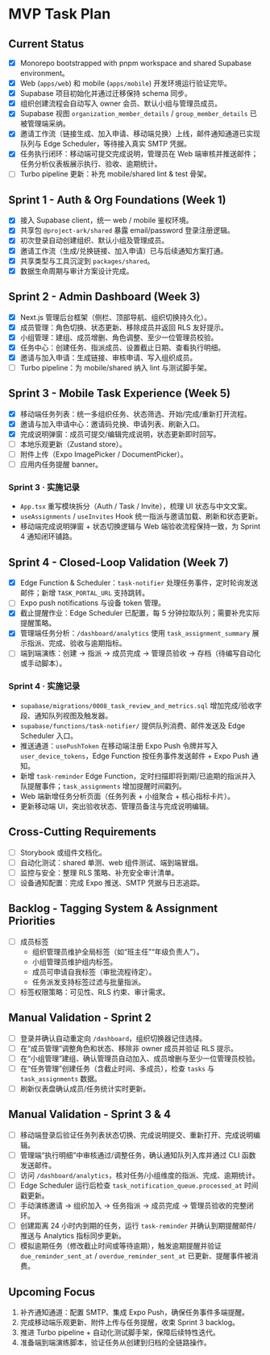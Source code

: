 # MVP Task Plan

## Current Status
- [x] Monorepo bootstrapped with pnpm workspace and shared Supabase environment。
- [x] Web (`apps/web`) 和 mobile (`apps/mobile`) 开发环境运行验证完毕。
- [x] Supabase 项目初始化并通过迁移保持 schema 同步。
- [x] 组织创建流程会自动写入 owner 会员、默认小组与管理员成员。
- [x] Supabase 视图 `organization_member_details` / `group_member_details` 已被管理端采纳。
- [x] 邀请工作流（链接生成、加入申请、移动端兑换）上线，邮件通知通道已实现队列与 Edge Scheduler，等待接入真实 SMTP 凭据。
- [x] 任务执行闭环：移动端可提交完成说明，管理员在 Web 端审核并推送邮件；任务分析仪表板展示执行、验收、逾期统计。
- [ ] Turbo pipeline 更新：补充 mobile/shared lint & test 骨架。

## Sprint 1 - Auth & Org Foundations (Week 1)
- [x] 接入 Supabase client，统一 web / mobile 鉴权环境。
- [x] 共享包 `@project-ark/shared` 暴露 email/password 登录注册逻辑。
- [x] 初次登录自动创建组织、默认小组及管理成员。
- [x] 邀请工作流（生成/兑换链接、加入申请）已与后续通知方案打通。
- [x] 共享类型与工具沉淀到 `packages/shared`。
- [x] 数据生命周期与审计方案设计完成。

## Sprint 2 - Admin Dashboard (Week 3)
- [x] Next.js 管理后台框架（侧栏、顶部导航、组织切换持久化）。
- [x] 成员管理：角色切换、状态更新、移除成员并返回 RLS 友好提示。
- [x] 小组管理：建组、成员增删、角色调整、至少一位管理员校验。
- [x] 任务中心：创建任务、指派成员、设置截止日期、查看执行明细。
- [x] 邀请与加入申请：生成链接、审核申请、写入组织成员。
- [ ] Turbo pipeline：为 mobile/shared 纳入 lint 与测试脚手架。

## Sprint 3 - Mobile Task Experience (Week 5)
- [x] 移动端任务列表：统一多组织任务、状态筛选、开始/完成/重新打开流程。
- [x] 邀请与加入申请中心：邀请码兑换、申请列表、刷新入口。
- [x] 完成说明弹窗：成员可提交/编辑完成说明，状态更新即时回写。
- [ ] 本地乐观更新（Zustand store）。
- [ ] 附件上传（Expo ImagePicker / DocumentPicker）。
- [ ] 应用内任务提醒 banner。

### Sprint 3 · 实施记录
- `App.tsx` 重写模块拆分（Auth / Task / Invite），梳理 UI 状态与中文文案。
- `useAssignments` / `useInvites` Hook 统一指派与邀请加载、刷新和状态更新。
- 移动端完成说明弹窗 + 状态切换逻辑与 Web 端验收流程保持一致，为 Sprint 4 通知闭环铺路。

## Sprint 4 - Closed-Loop Validation (Week 7)
- [x] Edge Function & Scheduler：`task-notifier` 处理任务事件，定时轮询发送邮件；新增 `TASK_PORTAL_URL` 支持跳转。
- [ ] Expo push notifications 与设备 token 管理。
- [x] 截止提醒作业：Edge Scheduler 已配置，每 5 分钟拉取队列；需要补充实际提醒策略。
- [x] 管理端任务分析：`/dashboard/analytics` 使用 `task_assignment_summary` 展示指派、完成、验收与逾期指标。
- [ ] 端到端演练：创建 → 指派 → 成员完成 → 管理员验收 → 存档（待编写自动化或手动脚本）。

### Sprint 4 · 实施记录
- `supabase/migrations/0008_task_review_and_metrics.sql` 增加完成/验收字段、通知队列视图及触发器。
- `supabase/functions/task-notifier/` 提供队列消费、邮件发送及 Edge Scheduler 入口。
- 推送通道：`usePushToken` 在移动端注册 Expo Push 令牌并写入 `user_device_tokens`，Edge Function 按任务事件发送邮件 + Expo Push 通知。
- 新增 `task-reminder` Edge Function，定时扫描即将到期/已逾期的指派并入队提醒事件；`task_assignments` 增加提醒时间戳列。
- Web 端新增任务分析页面（任务列表 + 小组聚合 + 核心指标卡片）。
- 更新移动端 UI，突出验收状态、管理员备注与完成说明编辑。

## Cross-Cutting Requirements
- [ ] Storybook 或组件文档化。
- [ ] 自动化测试：shared 单测、web 组件测试、端到端冒烟。
- [ ] 监控与安全：整理 RLS 策略、补充安全审计清单。
- [ ] 设备通知配置：完成 Expo 推送、SMTP 凭据与日志追踪。

## Backlog - Tagging System & Assignment Priorities
- [ ] 成员标签
  - 组织管理员维护全局标签（如“班主任”“年级负责人”）。
  - 小组管理员维护组内标签。
  - 成员可申请自我标签（审批流程待定）。
  - 任务派发支持标签过滤与批量指派。
- [ ] 标签权限策略：可见性、RLS 约束、审计需求。

## Manual Validation - Sprint 2
- [ ] 登录并确认自动重定向 `/dashboard`，组织切换器记住选择。
- [ ] 在“成员管理”调整角色和状态、移除非 owner 成员并验证 RLS 提示。
- [ ] 在“小组管理”建组、确认管理员自动加入、成员增删与至少一位管理员校验。
- [ ] 在“任务管理”创建任务（含截止时间、多成员），检查 `tasks` 与 `task_assignments` 数据。
- [ ] 刷新仪表盘确认成员/任务统计实时更新。

## Manual Validation - Sprint 3 & 4
- [ ] 移动端登录后验证任务列表状态切换、完成说明提交、重新打开、完成说明编辑。
- [ ] 管理端“执行明细”中审核通过/调整任务，确认通知队列入库并通过 CLI 函数发送邮件。
- [ ] 访问 `/dashboard/analytics`，核对任务/小组维度的指派、完成、逾期统计。
- [ ] Edge Scheduler 运行后检查 `task_notification_queue.processed_at` 时间戳更新。
- [ ] 手动演练邀请 → 组织加入 → 任务指派 → 成员完成 → 管理员验收的完整闭环。
- [ ] 创建距离 24 小时内到期的任务，运行 `task-reminder` 并确认到期提醒邮件/推送与 Analytics 指标同步更新。
- [ ] 模拟逾期任务（修改截止时间或等待逾期），触发逾期提醒并验证 `due_reminder_sent_at` / `overdue_reminder_sent_at` 已更新、提醒事件被消费。

## Upcoming Focus
1. 补齐通知通道：配置 SMTP、集成 Expo Push，确保任务事件多端提醒。
2. 完成移动端乐观更新、附件上传与任务提醒，收束 Sprint 3 backlog。
3. 推进 Turbo pipeline + 自动化测试脚手架，保障后续特性迭代。
4. 准备端到端演练脚本，验证任务从创建到归档的全链路操作。
